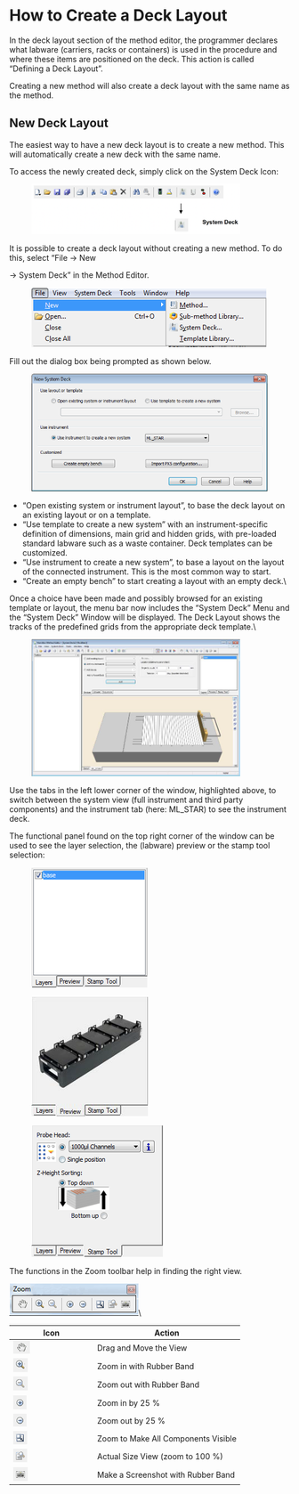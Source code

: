 # How to Create a Deck Layout

In the deck layout section of the method editor, the programmer declares what labware (carriers, racks or containers) is used in the procedure and where these items are positioned on the deck. This action is called “Defining a Deck Layout”.

Creating a new method will also create a deck layout with the same name as the method.

## New Deck Layout

The easiest way to have a new deck layout is to create a new method. This will automatically create a new deck with the same name.

To access the newly created deck, simply click on the System Deck Icon:

<figure><img src="../../.gitbook/assets/image (11) (1) (1) (1) (1) (1) (1) (1).png" alt="" width="375"><figcaption></figcaption></figure>

It is possible to create a deck layout without creating a new method. To do this, select “File -> New

\-> System Deck” in the Method Editor.

<figure><img src="../../.gitbook/assets/image (12) (1) (1) (1) (1) (1) (1) (1).png" alt=""><figcaption></figcaption></figure>

Fill out the dialog box being prompted as shown below.

<figure><img src="../../.gitbook/assets/image (13) (1) (1) (1) (1) (1) (1) (1).png" alt=""><figcaption></figcaption></figure>

* “Open existing system or instrument layout”, to base the deck layout on an existing layout or on a template.
* “Use template to create a new system” with an instrument-specific definition of dimensions, main grid and hidden grids, with pre-loaded standard labware such as a waste container. Deck templates can be customized.
* “Use instrument to create a new system”, to base a layout on the layout of the connected instrument. This is the most common way to start.
* “Create an empty bench” to start creating a layout with an empty deck.\


Once a choice have been made and possibly browsed for an existing template or layout, the menu bar now includes the “System Deck” Menu and the “System Deck” Window will be displayed. The Deck Layout shows the tracks of the predefined grids from the appropriate deck template.\


<figure><img src="../../.gitbook/assets/image (14) (1) (1) (1) (1) (1) (1) (1).png" alt="" width="375"><figcaption></figcaption></figure>

Use the tabs in the left lower corner of the window, highlighted above, to switch between the system view (full instrument and third party components) and the instrument tab (here: ML\_STAR) to see the instrument deck.

The functional panel found on the top right corner of the window can be used to see the layer selection, the (labware) preview or the stamp tool selection:

<div>

<figure><img src="../../.gitbook/assets/image (15) (1) (1) (1) (1) (1) (1) (1).png" alt=""><figcaption></figcaption></figure>

 

<figure><img src="../../.gitbook/assets/image (16) (1) (1) (1) (1) (1) (1) (1).png" alt=""><figcaption></figcaption></figure>

 

<figure><img src="../../.gitbook/assets/image (17) (1) (1) (1) (1) (1) (1) (1).png" alt=""><figcaption></figcaption></figure>

</div>

The functions in the Zoom toolbar help in finding the right view.

![](<../../.gitbook/assets/image (18) (1) (1) (1) (1) (1) (1) (1).png>)\


<table><thead><tr><th width="137">Icon</th><th>Action</th></tr></thead><tbody><tr><td><img src="../../.gitbook/assets/image (19) (1) (1) (1) (1) (1) (1) (1).png" alt="" data-size="original"></td><td>Drag and Move the View</td></tr><tr><td><img src="../../.gitbook/assets/image (20) (1) (1) (1) (1) (1) (1) (1).png" alt="" data-size="original"></td><td>Zoom in with Rubber Band</td></tr><tr><td><img src="../../.gitbook/assets/image (21) (1) (1) (1) (1) (1) (1) (1).png" alt="" data-size="original"></td><td>Zoom out with Rubber Band</td></tr><tr><td><img src="../../.gitbook/assets/image (22) (1) (1) (1) (1) (1) (1).png" alt="" data-size="original"></td><td>Zoom in by 25 %</td></tr><tr><td><img src="../../.gitbook/assets/image (23) (1) (1) (1) (1) (1) (1).png" alt="" data-size="original"></td><td>Zoom out by 25 %</td></tr><tr><td><img src="../../.gitbook/assets/image (24) (1) (1) (1) (1) (1) (1).png" alt="" data-size="original"></td><td>Zoom to Make All Components Visible</td></tr><tr><td><img src="../../.gitbook/assets/image (25) (1) (1) (1) (1) (1) (1).png" alt="" data-size="original"></td><td>Actual Size View (zoom to 100 %)</td></tr><tr><td><img src="../../.gitbook/assets/image (26) (1) (1) (1) (1) (1) (1).png" alt="" data-size="original"></td><td>Make a Screenshot with Rubber Band</td></tr></tbody></table>

